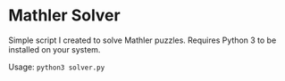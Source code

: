 # Mathler Solver

Simple script I created to solve Mathler puzzles.
Requires Python 3 to be installed on your system.

Usage: `python3 solver.py`
